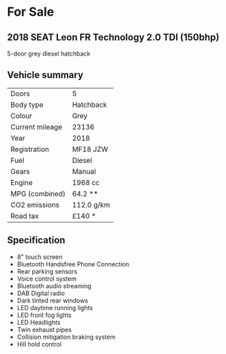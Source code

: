 # For Sale

## 2018 SEAT Leon FR Technology 2.0 TDI (150bhp) 

5-door grey diesel hatchback

## Vehicle summary
|                  |            |
|------------------|------------|
| Doors            | 5          |  
| Body type        | Hatchback  |  
| Colour           | Grey       |
| Current mileage  | 23136      |  
| Year             | 2018       |  
| Registration     | MF18 JZW   |
| Fuel             | Diesel     |  
| Gears            | Manual     |
| Engine           | 1968 cc    |
| MPG (combined)   | 64.2 **    |
| CO2 emissions    | 112.0 g/km |  
| Road tax         | £140 *     |  

## Specification
- 8" touch screen
- Bluetooth Handsfree Phone Connection
- Rear parking sensors
- Voice control system
- Bluetooth audio streaming
- DAB Digital radio
- Dark tinted rear windows
- LED daytime running lights
- LED front fog lights
- LED Headlights
- Twin exhaust pipes
- Collision mitigation braking system
- Hill hold control